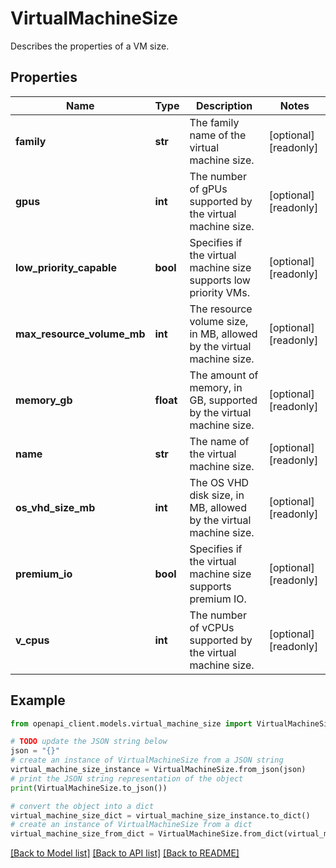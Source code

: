 # VirtualMachineSize

Describes the properties of a VM size.

## Properties

Name | Type | Description | Notes
------------ | ------------- | ------------- | -------------
**family** | **str** | The family name of the virtual machine size. | [optional] [readonly] 
**gpus** | **int** | The number of gPUs supported by the virtual machine size. | [optional] [readonly] 
**low_priority_capable** | **bool** | Specifies if the virtual machine size supports low priority VMs. | [optional] [readonly] 
**max_resource_volume_mb** | **int** | The resource volume size, in MB, allowed by the virtual machine size. | [optional] [readonly] 
**memory_gb** | **float** | The amount of memory, in GB, supported by the virtual machine size. | [optional] [readonly] 
**name** | **str** | The name of the virtual machine size. | [optional] [readonly] 
**os_vhd_size_mb** | **int** | The OS VHD disk size, in MB, allowed by the virtual machine size. | [optional] [readonly] 
**premium_io** | **bool** | Specifies if the virtual machine size supports premium IO. | [optional] [readonly] 
**v_cpus** | **int** | The number of vCPUs supported by the virtual machine size. | [optional] [readonly] 

## Example

```python
from openapi_client.models.virtual_machine_size import VirtualMachineSize

# TODO update the JSON string below
json = "{}"
# create an instance of VirtualMachineSize from a JSON string
virtual_machine_size_instance = VirtualMachineSize.from_json(json)
# print the JSON string representation of the object
print(VirtualMachineSize.to_json())

# convert the object into a dict
virtual_machine_size_dict = virtual_machine_size_instance.to_dict()
# create an instance of VirtualMachineSize from a dict
virtual_machine_size_from_dict = VirtualMachineSize.from_dict(virtual_machine_size_dict)
```
[[Back to Model list]](../README.md#documentation-for-models) [[Back to API list]](../README.md#documentation-for-api-endpoints) [[Back to README]](../README.md)


